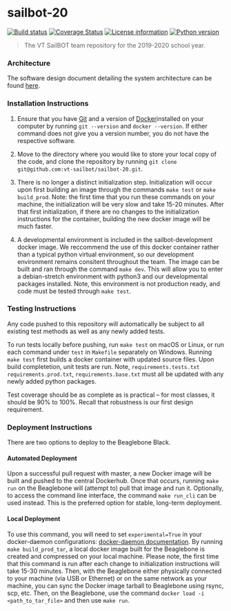 # sailbot-20

[![Build status](https://travis-ci.com/vt-sailbot/sailbot-20.svg?branch=master)](https://travis-ci.com/vt-sailbot/sailbot-20)
[![Coverage Status](https://coveralls.io/repos/github/vt-sailbot/sailbot-20/badge.svg?branch=master)](https://coveralls.io/github/vt-sailbot/sailbot-20?branch=master)
[![License information](https://img.shields.io/badge/license-MIT-lightgrey.svg)](https://github.com/vt-sailbot/sailbot-20/blob/master/LICENSE)
[![Python version](https://img.shields.io/badge/python-3.5-blue.svg)](https://www.python.org/)

> The VT SailBOT team repository for the 2019-2020 school year.

### Architecture

The software design document detailing the system architecture can be found [here](https://docs.google.com/document/d/1JsAZn4CWerVZ45uQ7lLZehaZM9W0XL9Jg_lDHFKbvsM/edit?usp=sharing).

### Installation Instructions

1. Ensure that you have [Git](https://git-scm.com/downloads) and a version of [Docker](https://www.docker.com/get-started)installed on your computer by running `git --version` and `docker --version`. If either command does not give you a version number, you do not have the respective software.

2. Move to the directory where you would like to store your local copy of the code, and clone the repository by running `git clone git@github.com:vt-sailbot/sailbot-20.git`.

3. There is no longer a distinct initialization step. Initialization will occur upon first building an image through the commands `make test` or `make build_prod`. Note: the first time that you run these commands on your machine, the initialization will be very slow and take 15-20 minutes. After that first initialization, if there are no changes to the initialization instructions for the container, building the new docker image will be much faster.

4. A developmental environment is included in the sailbot-development docker image. We reccommend the use of this docker container rather than a typical python virtual environment, so our development environment remains consitent throughout the team. The image can be built and ran through the command `make dev`. This will allow you to enter a debian-stretch environment with python3 and our developmental packages installed. Note, this environment is not production ready, and code must be tested through `make test`.

### Testing Instructions

Any code pushed to this repository will automatically be subject to all existing test methods as well as any newly added tests.

To run tests locally before pushing, run `make test` on macOS or Linux, or run each command under `test` in `Makefile` separately on Windows. Running `make test` first builds a docker container with updated source files. Upon build completetion, unit tests are run. Note, `requirements.tests.txt` `requirements.prod.txt`, `requirements.base.txt` must all be updated with any newly added python packages.

Test coverage should be as complete as is practical – for most classes, it should be 90% to 100%. Recall that robustness is our first design requirement.

### Deployment Instructions

There are two options to deploy to the Beaglebone Black. 

#### Automated Deployment

Upon a successful pull request with master, a new Docker image will be built and pushed to the central Dockerhub. Once that occurs, running `make run` on the Beaglebone will (attempt to) pull that image and run it. Optionally, to access the command line interface, the command `make run_cli` can be used instead. This is the preferred option for stable, long-term deployment.

#### Local Deployment

To use this command, you will need to set `experimental=True` in your docker-daemon configurations: [docker-daemon documentation](https://docs.docker.com/engine/reference/commandline/dockerd/). By running `make build_prod_tar`, a local docker image built for the Beaglebone is created and compressed on your local machine. Please note, the first time that this command is run after each change to initialization instructions will take 15-30 minutes. Then, with the Beaglebone either physically connected to your machine (via USB or Ethernet) or on the same network as your machine, you can sync the Docker image tarball to Beaglebone using rsync, scp, etc. Then, on the Beaglebone, use the command `docker load -i <path_to_tar_file>` and then use `make run`.
